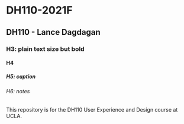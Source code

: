 # DH110-2021F

## DH110 - Lance Dagdagan

### H3: plain text size but bold

#### H4

##### H5: caption

###### H6: notes

This repository is for the DH110 User Experience and Design course at UCLA.
